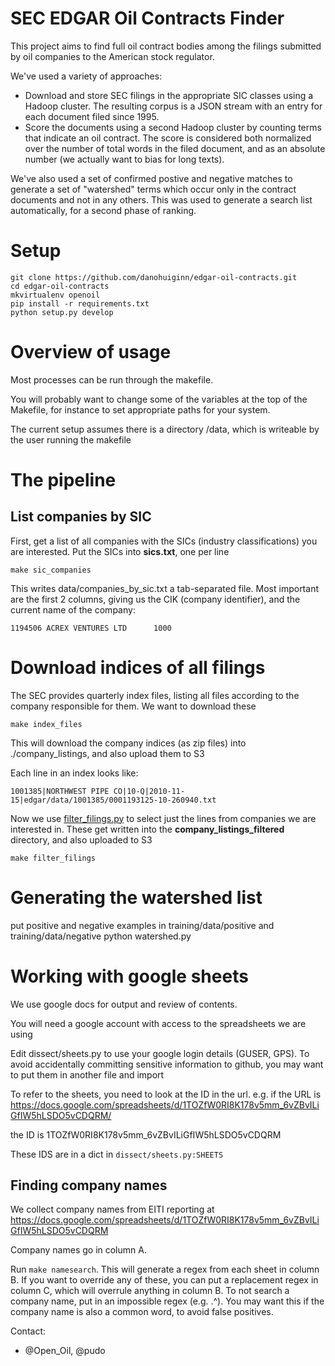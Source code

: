 # SEC EDGAR Oil Contracts Finder

This project aims to find full oil contract bodies among the filings submitted by
oil companies to the American stock regulator.

We've used a variety of approaches:

* Download and store SEC filings in the appropriate SIC classes using a Hadoop
  cluster. The resulting corpus is a JSON stream with an entry for each
  document filed since 1995.
* Score the documents using a second Hadoop cluster by counting terms that
  indicate an oil contract. The score is considered both normalized over
  the number of total words in the filed document, and as an absolute
  number (we actually want to bias for long texts).

We've also used a set of confirmed postive and negative matches to
generate a set of "watershed" terms which occur only in the contract
documents and not in any others. This was used to generate a search list
automatically, for a second phase of ranking.

# Setup

```
git clone https://github.com/danohuiginn/edgar-oil-contracts.git
cd edgar-oil-contracts
mkvirtualenv openoil
pip install -r requirements.txt
python setup.py develop
```

# Overview of usage

Most processes can be run through the makefile.

You will probably want to change some of the variables at the top of the Makefile, for instance to set appropriate paths for your system.

The current setup assumes there is a directory /data, which is writeable by the user running the makefile




# The pipeline

## List companies by SIC

First, get a list of all companies with the SICs (industry classifications) you are interested.
Put the SICs into **sics.txt**, one per line

```
make sic_companies
```

This writes data/companies_by_sic.txt a tab-separated file. Most important are the first 2 columns, giving us the CIK (company identifier), and the current name of the company:

```
1194506	ACREX VENTURES LTD	  	1000
```

# Download indices of all filings

The SEC provides quarterly index files, listing all files according to the company responsible for them. We want to download these

```
make index_files
```

This will download the company indices (as zip files) into ./company_listings, and also upload them to S3

Each line in an index looks like:

```
1001385|NORTHWEST PIPE CO|10-Q|2010-11-15|edgar/data/1001385/0001193125-10-260940.txt
```

Now we use [filter_filings.py](filter_filings.py) to select just the lines from companies we are interested in. These get written into the **company_listings_filtered** directory, and also uploaded to S3

```
make filter_filings
```


# Generating the watershed list

put positive and negative examples in training/data/positive and training/data/negative
python watershed.py

# Working with google sheets

We use google docs for output and review of contents.

You will need a google account with access to the spreadsheets we are using

Edit dissect/sheets.py to use your google login details (GUSER, GPS). To avoid accidentally committing sensitive information to github, you may want to put them in another file and import

To refer to the sheets, you need to look at the ID in the url. e.g. if the URL is
https://docs.google.com/spreadsheets/d/1TOZfW0RI8K178v5mm_6vZBvILiGfIW5hLSDO5vCDQRM/

the ID is 1TOZfW0RI8K178v5mm_6vZBvILiGfIW5hLSDO5vCDQRM

These IDS are in a dict in `dissect/sheets.py:SHEETS`


## Finding company names

We collect company names from EITI reporting at 
https://docs.google.com/spreadsheets/d/1TOZfW0RI8K178v5mm_6vZBvILiGfIW5hLSDO5vCDQRM

Company names go in column A.

Run `make namesearch`. This will generate a regex from each sheet in column B. If you want to override any of these, you can put a replacement regex in column C, which will overrule anything in column B. To not search a company name, put in an impossible regex (e.g. .^). You may want this if the company name is also a common word, to avoid false positives.




Contact:

* @Open_Oil, @pudo
